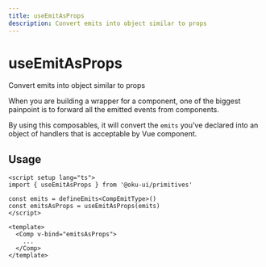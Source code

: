 ```yaml
---
title: useEmitAsProps
description: Convert emits into object similar to props
---
```


# useEmitAsProps

<Description>
Convert emits into object similar to props
</Description>

When you are building a wrapper for a component, one of the biggest painpoint is to forward all the emitted events from components.

By using this composables, it will convert the `emits` you've declared into an object of handlers that is acceptable by Vue component.

## Usage

```vue
<script setup lang="ts">
import { useEmitAsProps } from '@oku-ui/primitives'

const emits = defineEmits<CompEmitType>()
const emitsAsProps = useEmitAsProps(emits)
</script>

<template>
  <Comp v-bind="emitsAsProps">
    ...
  </Comp>
</template>
```
